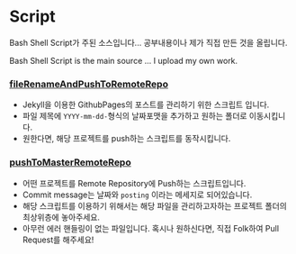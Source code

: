 # Script
Bash Shell Script가 주된 소스입니다... 공부내용이나 제가 직접 만든 것을 올립니다.

Bash Shell Script is the main source ... I upload my own work.

### [fileRenameAndPushToRemoteRepo](/fileRenameAndPushToRemoteRepo.sh)

- Jekyll을 이용한 GithubPages의 포스트를 관리하기 위한 스크립트 입니다.
- 파일 제목에 `YYYY-mm-dd-`형식의 날짜포맷을 추가하고 원하는 폴더로 이동시킵니다.
- 원한다면, 해당 프로젝트를 push하는 스크립트를 동작시킵니다.

### [pushToMasterRemoteRepo](/pushToMasterRemoteRepo.sh)

- 어떤 프로젝트를 Remote Repository에 Push하는 스크립트입니다.
- Commit message는 날짜와 `posting` 이라는 메세지로 되어있습니다.
- 해당 스크립트를 이용하기 위해서는 해당 파일을 관리하고자하는 프로젝트 폴더의 최상위층에 놓아주세요.
- 아무런 에러 핸들링이 없는 파일입니다. 혹시나 원하신다면, 직접 Folk하여 Pull Request를 해주세요!

